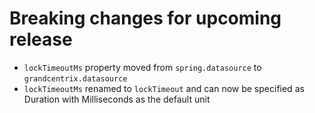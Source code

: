 # Breaking changes for upcoming release

* `lockTimeoutMs` property moved from `spring.datasource` to `grandcentrix.datasource`
* `lockTimeoutMs` renamed to `lockTimeout` and can now be specified as Duration with Milliseconds as the default unit